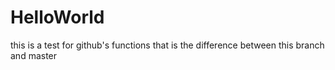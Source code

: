 # HelloWorld
this is a test for github's functions
that is the difference between this branch and master
